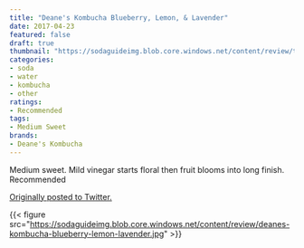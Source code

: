 ```yaml
---
title: "Deane's Kombucha Blueberry, Lemon, & Lavender"
date: 2017-04-23
featured: false
draft: true
thumbnail: "https://sodaguideimg.blob.core.windows.net/content/review/thumbs/deanes-kombucha-blueberry-lemon-lavender.jpg"
categories:
- soda
- water
- kombucha
- other
ratings:
- Recommended
tags:
- Medium Sweet
brands:
- Deane's Kombucha
---
```


Medium sweet. Mild vinegar starts floral then fruit blooms into long finish. Recommended

[Originally posted to Twitter.](https://twitter.com/Cavorter/status/856253565547028480)

{{< figure src="https://sodaguideimg.blob.core.windows.net/content/review/deanes-kombucha-blueberry-lemon-lavender.jpg" >}}

